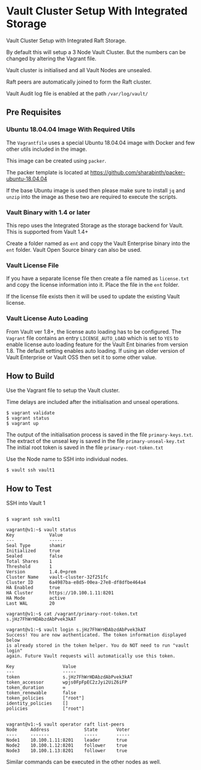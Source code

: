 # Vault Cluster Setup With Integrated Storage

Vault Cluster Setup with Integrated Raft Storage.   

By default this will setup a 3 Node Vault Cluster.  But the numbers can be changed by altering the Vagrant file.

Vault cluster is initialised and all Vault Nodes are unsealed.

Raft peers are automatically joined to form the Raft cluster. 

Vault Audit log file is enabled at the path ```/var/log/vault/```

## Pre Requisites

### Ubuntu 18.04.04 Image With Required Utils
The ```Vagrantfile``` uses a special Ubuntu 18.04.04 image with Docker and few other utils included in the image.

This image can be created using ```packer```.  

The packer template is located at https://github.com/sharabinth/packer-ubuntu-18.04.04 

If the base Ubuntu image is used then please make sure to install ```jq``` and ```unzip``` into the image as these two are required to execute the scripts.

### Vault Binary with 1.4 or later
This repo uses the Integrated Storage as the storage backend for Vault.  This is supported from Vault 1.4+

Create a folder named as ```ent``` and copy the Vault Enterprise binary into the ```ent``` folder.  Vault Open Source binary can also be used.  

### Vault License File
If you have a separate license file then create a file named as ```license.txt``` and copy the license information into it.  Place the file in the ```ent``` folder.  

If the license file exists then it will be used to update the existing Vault license.

### Vault License Auto Loading
From Vault ver 1.8+, the license auto loading has to be configured. 
The ```Vagrant``` file contains an entry ```LICENSE_AUTO_LOAD``` which is set to ```YES``` to enable license auto loading feature for the Vault Ent binaries from version 1.8.  The default setting enables auto loading.  If using an older version of Vault Enterprise or Vault OSS then set it to some other value.

## How to Build
Use the Vagrant file to setup the Vault cluster.  

Time delays are included after the initialisation and unseal operations.

```
$ vagrant validate
$ vagrant status
$ vagrant up
```

The output of the initialisation process is saved in the file ```primary-keys.txt```.
The extract of the unseal key is saved in the file ```primary-unseal-key.txt```
The initial root token is saved in the file ```primary-root-token.txt```

Use the Node name to SSH into individual nodes.

```
$ vault ssh vault1
```


## How to Test

SSH into Vault 1

```

$ vagrant ssh vault1

vagrant@v1:~$ vault status
Key             Value
---             -----
Seal Type       shamir
Initialized     true
Sealed          false
Total Shares    1
Threshold       1
Version         1.4.0+prem
Cluster Name    vault-cluster-32f251fc
Cluster ID      6a4987ba-e8d5-00ea-27e8-df8dfbe464a4
HA Enabled      true
HA Cluster      https://10.100.1.11:8201
HA Mode         active
Last WAL        20

vagrant@v1:~$ cat /vagrant/primary-root-token.txt
s.jHz7FhWrHDAbzdAbPvek3kAT

vagrant@v1:~$ vault login s.jHz7FhWrHDAbzdAbPvek3kAT
Success! You are now authenticated. The token information displayed below
is already stored in the token helper. You do NOT need to run "vault login"
again. Future Vault requests will automatically use this token.

Key                  Value
---                  -----
token                s.jHz7FhWrHDAbzdAbPvek3kAT
token_accessor       wpjs0FpFpEC2zJyi2UiZ6iFP
token_duration       ∞
token_renewable      false
token_policies       ["root"]
identity_policies    []
policies             ["root"]


vagrant@v1:~$ vault operator raft list-peers
Node     Address             State       Voter
----     -------             -----       -----
Node1    10.100.1.11:8201    leader      true
Node2    10.100.1.12:8201    follower    true
Node3    10.100.1.13:8201    follower    true

```

Similar commands can be executed in the other nodes as well.

